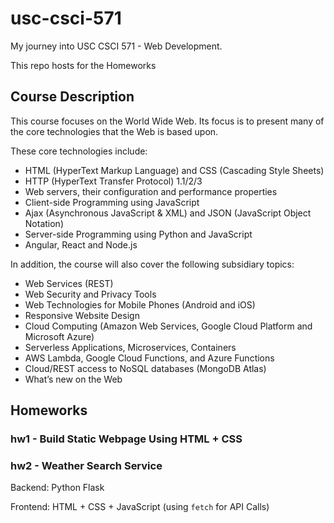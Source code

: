 # usc-csci-571
My journey into USC CSCI 571 - Web Development.

This repo hosts for the Homeworks


## Course Description
This course focuses on the World Wide Web. Its focus is to present many of the core technologies that the Web is based upon. 

These core technologies include:
- HTML (HyperText Markup Language) and CSS (Cascading Style Sheets)
- HTTP (HyperText Transfer Protocol) 1.1/2/3
- Web servers, their configuration and performance properties
- Client-side Programming using JavaScript
- Ajax (Asynchronous JavaScript & XML) and JSON (JavaScript Object Notation)
- Server-side Programming using Python and JavaScript
- Angular, React and Node.js

In addition, the course will also cover the following subsidiary topics:
- Web Services (REST)
- Web Security and Privacy Tools
- Web Technologies for Mobile Phones (Android and iOS)
- Responsive Website Design
- Cloud Computing (Amazon Web Services, Google Cloud Platform and Microsoft Azure)
- Serverless Applications, Microservices, Containers
- AWS Lambda, Google Cloud Functions, and Azure Functions
- Cloud/REST access to NoSQL databases (MongoDB Atlas)
- What’s new on the Web


## Homeworks
### hw1 - Build Static Webpage Using HTML + CSS

### hw2 - Weather Search Service
Backend: Python Flask

Frontend: HTML + CSS + JavaScript (using `fetch` for API Calls)

